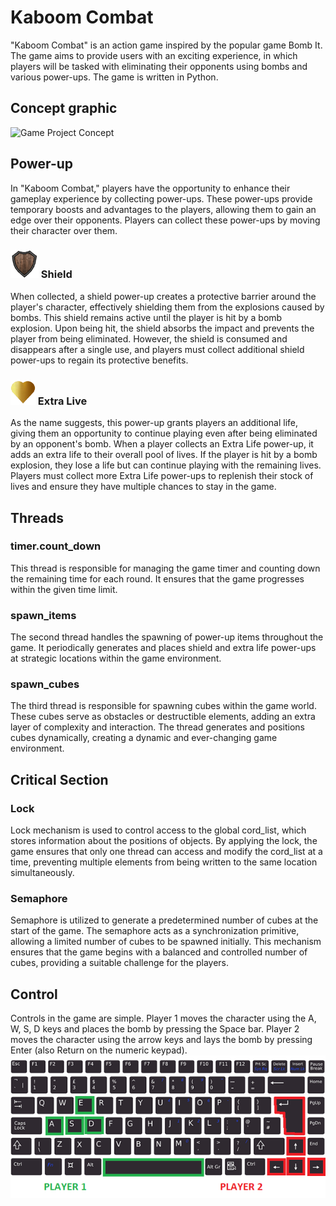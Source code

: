# Kaboom Combat
"Kaboom Combat" is an action game inspired by the popular game Bomb It. The game aims to provide users with an exciting experience, in which players will be tasked with eliminating their opponents using bombs and various power-ups. The game is written in Python.


## Concept graphic
<img width="766" alt="Game Project Concept" src="https://user-images.githubusercontent.com/80205707/228075891-b216f051-c020-4ead-aa7e-9c299b088e5c.png">

## Power-up
In "Kaboom Combat," players have the opportunity to enhance their gameplay experience by collecting  power-ups. These power-ups provide temporary boosts and advantages to the players, allowing them to gain an edge over their opponents. Players can collect these power-ups by moving their character over them. 
### <img width="45" alt="Game Project Concept" src="images/shield.png"> Shield
When collected, a shield power-up creates a protective barrier around the player's character, effectively shielding them from the explosions caused by bombs. This shield remains active until the player is hit by a bomb explosion. Upon being hit, the shield absorbs the impact and prevents the player from being eliminated. However, the shield is consumed and disappears after a single use, and players must collect additional shield power-ups to regain its protective benefits.
### <img width="40" alt="Game Project Concept" src="images/gold_heart.png"> Extra Live
 As the name suggests, this power-up grants players an additional life, giving them an opportunity to continue playing even after being eliminated by an opponent's bomb. When a player collects an Extra Life power-up, it adds an extra life to their overall pool of lives. If the player is hit by a bomb explosion, they lose a life but can continue playing with the remaining lives. Players must collect more Extra Life power-ups to replenish their stock of lives and ensure they have multiple chances to stay in the game.

## Threads
### timer.count_down
This thread is responsible for managing the game timer and counting down the remaining time for each round. It ensures that the game progresses within the given time limit.
### spawn_items
The second thread handles the spawning of power-up items throughout the game. It periodically generates and places shield and extra life power-ups at strategic locations within the game environment.
### spawn_cubes
The third thread is responsible for spawning cubes within the game world. These cubes serve as obstacles or destructible elements, adding an extra layer of complexity and interaction. The thread generates and positions cubes dynamically, creating a dynamic and ever-changing game environment.

## Critical Section
### Lock
Lock mechanism is used to control access to the global cord_list, which stores information about the positions of objects. By applying the lock, the game ensures that only one thread can access and modify the cord_list at a time, preventing multiple elements from being written to the same location simultaneously.
### Semaphore
Semaphore is utilized to generate a predetermined number of cubes at the start of the game. The semaphore acts as a synchronization primitive, allowing a limited number of cubes to be spawned initially. This mechanism ensures that the game begins with a balanced and controlled number of cubes, providing a suitable challenge for the players.

## Control
Controls in the game are simple. Player 1 moves the character using the A, W, S, D keys and places the bomb by pressing the Space bar. Player 2 moves the character using the arrow keys and lays the bomb by pressing Enter (also Return on the numeric keypad).
<img width="604" alt="Game Project Concept" src="images/keyboard_photo.png">